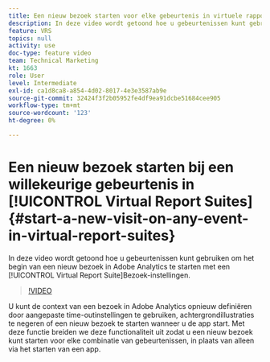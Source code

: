 ```yaml
---
title: Een nieuw bezoek starten voor elke gebeurtenis in virtuele rapportsets
description: In deze video wordt getoond hoe u gebeurtenissen kunt gebruiken om het begin van een nieuw bezoek in Adobe Analytics te starten met behulp van de instellingen voor het bezoek van de Virtual Report Suite.
feature: VRS
topics: null
activity: use
doc-type: feature video
team: Technical Marketing
kt: 1663
role: User
level: Intermediate
exl-id: ca1d8ca8-a854-4d02-8017-4e3e3587ab9e
source-git-commit: 32424f3f2b05952fe4df9ea91dcbe51684cee905
workflow-type: tm+mt
source-wordcount: '123'
ht-degree: 0%

---
```


# Een nieuw bezoek starten bij een willekeurige gebeurtenis in [!UICONTROL Virtual Report Suites] {#start-a-new-visit-on-any-event-in-virtual-report-suites}

In deze video wordt getoond hoe u gebeurtenissen kunt gebruiken om het begin van een nieuw bezoek in Adobe Analytics te starten met een [!UICONTROL Virtual Report Suite]Bezoek-instellingen.

>[!VIDEO](https://video.tv.adobe.com/v/23129/?quality=12)

U kunt de context van een bezoek in Adobe Analytics opnieuw definiëren door aangepaste time-outinstellingen te gebruiken, achtergrondillustraties te negeren of een nieuw bezoek te starten wanneer u de app start. Met deze functie breiden we deze functionaliteit uit zodat u een nieuw bezoek kunt starten voor elke combinatie van gebeurtenissen, in plaats van alleen via het starten van een app.
